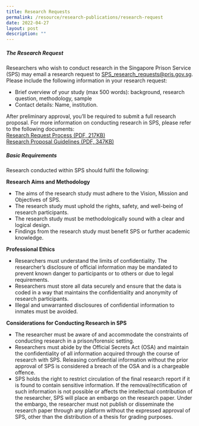 ```yaml
---
title: Research Requests
permalink: /resource/research-publications/research-request
date: 2022-04-27
layout: post
description: ""
---
```

##### **The Research Request**<br>
Researchers who wish to conduct research in the Singapore Prison Service (SPS) may email a research request to SPS_research_requests@pris.gov.sg. Please include the following information in your research request:

*  Brief overview of your study (max 500 words): background, research question, methodology, sample
*  Contact details: Name, institution.

After preliminary approval, you’ll be required to submit a full research proposal. For more information on conducting research in SPS, please refer to the following documents:<br>
[Research Request Process (PDF, 217KB)](https://www.sps.gov.sg/docs/default-source/research-request/research-request-process-picture-2017-final.pdf?sfvrsn=2)<br>
[Research Proposal Guidelines (PDF, 347KB)](https://www.sps.gov.sg/docs/default-source/research-request/research-proposal-guidelines-2017-final.pdf?sfvrsn=2)

##### **Basic Requirements**<br>
Research conducted within SPS should fulfil the following:

**Research Aims and Methodology**<br>
* The aims of the research study must adhere to the Vision, Mission and Objectives of SPS.
* The research study must uphold the rights, safety, and well-being of research participants.
* The research study must be methodologically sound with a clear and logical design.
* Findings from the research study must benefit SPS or further academic knowledge.

**Professional Ethics**
* Researchers must understand the limits of confidentiality. The researcher’s disclosure of official information may be mandated to prevent known danger to participants or to others or due to legal requirements.
* Researchers must store all data securely and ensure that the data is coded in a way that maintains the confidentiality and anonymity of research participants.
* Illegal and unwarranted disclosures of confidential information to inmates must be avoided.

**Considerations for Conducting Research in SPS**
* The researcher must be aware of and accommodate the constraints of conducting research in a prison/forensic setting.
* Researchers must abide by the Official Secrets Act (OSA) and maintain the confidentiality of all information acquired through the course of research with SPS. Releasing confidential information without the prior approval of SPS is considered a breach of the OSA and is a chargeable offence.
*  SPS holds the right to restrict circulation of the final research report if it is found to contain sensitive information. If the removal/rectification of such information is not possible or affects the intellectual contribution of the researcher, SPS will place an embargo on the research paper. Under the embargo, the researcher must not publish or disseminate the research paper through any platform without the expressed approval of SPS, other than the distribution of a thesis for grading purposes.
